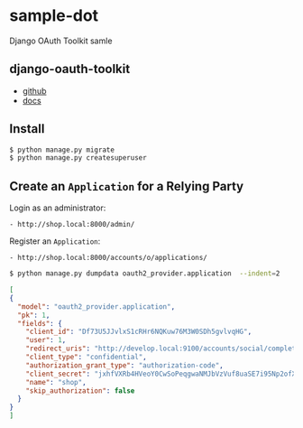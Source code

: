 # sample-dot

Django OAuth Toolkit samle

## django-oauth-toolkit

- [github](https://github.com/evonove/django-oauth-toolkit)
- [docs](https://django-oauth-toolkit.readthedocs.io/en/latest/)


## Install

~~~py
$ python manage.py migrate
$ python manage.py createsuperuser
~~~

## Create an `Application` for a Relying Party

Login as an administrator:

    - http://shop.local:8000/admin/

Register an `Application`:

    - http://shop.local:8000/accounts/o/applications/


~~~bash
$ python manage.py dumpdata oauth2_provider.application  --indent=2
~~~

~~~json
[
{
  "model": "oauth2_provider.application",
  "pk": 1,
  "fields": {
    "client_id": "Df73U5JJvlxS1cRHr6NQKuw76M3W0SDh5gvlvqHG",
    "user": 1,
    "redirect_uris": "http://develop.local:9100/accounts/social/complete/shop/",
    "client_type": "confidential",
    "authorization_grant_type": "authorization-code",
    "client_secret": "jxhfVXRb4HVeoY0CwSoPeqgwaNMJbVzVuf8uaSE7i95Np2ofXPifElid5aG55UbqdONUqX9Qef7dNRbZAKuQmriryubzIpM9UmZbTOSNIQOHMGDOu9F1guwWNgK9PYhf",
    "name": "shop",
    "skip_authorization": false
  }
}
]
~~~
